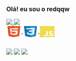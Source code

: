 ### Olá! eu sou o redqqw

 <div>
  <a href="https://github.com/redqqw">
  <img height="180em" src="https://github-readme-stats.vercel.app/api?username=redapnss&show_icons=true&theme=github_dark&include_all_commits=true&count_private=true"/>
    <img height="180em" src="https://github-readme-stats.vercel.app/api/top-langs/?username=redapnss&layout=compact&langs_count=7&theme=github_dark"/
</div>
    <div>
<img align="center" alt="Rafa-HTML" height="30" width="40" src="https://raw.githubusercontent.com/devicons/devicon/master/icons/html5/html5-original.svg">
<img align="center" alt="Rafa-CSS" height="30" width="40" src="https://raw.githubusercontent.com/devicons/devicon/master/icons/css3/css3-original.svg">
<img align="center" alt="Rafa-Js" height="30" width="40" src="https://raw.githubusercontent.com/devicons/devicon/master/icons/javascript/javascript-plain.svg">
    </div>
    
##
    
<div>
    <a href="https://www.youtube.com/channel/UCG5Th_NDQbX-xhIV1D7EIEw" target="_blank"><img src="https://img.shields.io/badge/YouTube-FF0000?style=for-the-badge&logo=youtube&logoColor=white" target="_blank"></a>
   	<a href="https://www.twitch.tv/redqqw" target="_blank"><img src="https://img.shields.io/badge/Twitch-9146FF?style=for-the-badge&logo=twitch&logoColor=white" target="_blank"></a>
   <a href="https://discord.gg/7a7sDhsmMr" target="_blank"><img src="https://img.shields.io/badge/Discord-7289DA?style=for-the-badge&logo=discord&logoColor=white" target="_blank"></a> 
</div>
    
